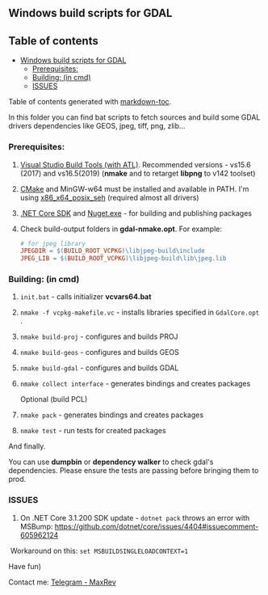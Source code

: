 ## Windows build scripts for GDAL

## Table of contents

- [Windows build scripts for GDAL](#windows-build-scripts-for-gdal)
  * [Prerequisites:](#prerequisites-)
  * [Building: (in cmd)](#building---in-cmd-)
  * [ISSUES](#issues)

Table of contents generated with [markdown-toc](http://ecotrust-canada.github.io/markdown-toc/).

In this folder you can find bat scripts to fetch sources and build some GDAL drivers dependencies like GEOS, jpeg, tiff, png, zlib...

### Prerequisites:

1. [Visual Studio Build Tools (with ATL)](https://visualstudio.microsoft.com/thank-you-downloading-visual-studio/?sku=BuildTools&rel=16). Recommended versions - vs15.6 (2017) and vs16.5(2019) (**nmake** and to retarget **libpng** to v142 toolset)

2. [CMake](https://cmake.org/download/) and MinGW-w64 must be installed and available in PATH. I'm using [x86_x64_posix_seh](https://sourceforge.net/projects/mingw-w64/files/Toolchains%20targetting%20Win64/Personal%20Builds/mingw-builds/8.1.0/threads-posix/seh/x86_64-8.1.0-release-posix-seh-rt_v6-rev0.7z) (required almost all drivers)

3. [.NET Core SDK](https://dotnet.microsoft.com/download/dotnet/5.0)  and [Nuget.exe](https://docs.microsoft.com/en-us/nuget/install-nuget-client-tools) - for building and publishing packages

6. Check build-output folders in **gdal-nmake.opt**. For example: 

   ```makefile
   # for jpeg library
   JPEGDIR = $(BUILD_ROOT_VCPKG)\libjpeg-build\include
   JPEG_LIB = $(BUILD_ROOT_VCPKG)\libjpeg-build\lib\jpeg.lib
   ```

### Building: (in cmd)

1. `init.bat` - calls initializer **vcvars64.bat**
2. `nmake -f vcpkg-makefile.vc` - installs libraries specified in `GdalCore.opt` .
3. `nmake build-proj` - configures and builds PROJ
4. `nmake build-geos` - configures and builds GEOS
5. `nmake build-gdal` - configures and builds GDAL
6. `nmake collect interface` - generates bindings and creates packages


   Optional (build PCL)

6. `nmake pack` - generates bindings and creates packages
7. `nmake test` - run tests for created packages

And finally.

You can use **dumpbin** or **dependency walker** to check gdal's dependencies. Please ensure the tests are passing before bringing them to prod. 

### ISSUES

1.  On .NET Core 3.1.200 SDK update - `dotnet pack` throws an error with MSBump: https://github.com/dotnet/core/issues/4404#issuecomment-605962124 

   ​	Workaround on this:  `set MSBUILDSINGLELOADCONTEXT=1`

Have fun)

Contact me: [Telegram - MaxRev](http://t.me/maxrev)